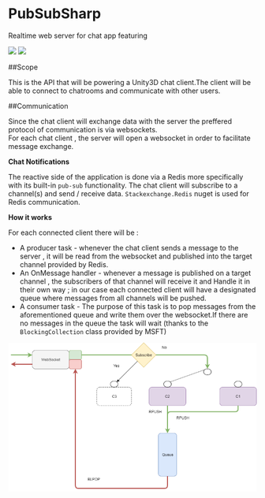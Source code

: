 # PubSubSharp
Realtime web server for chat app featuring 

![](https://codereviewvideos.com/blog/wp-content/uploads/2017/10/redis-logo.png)
![](https://miro.medium.com/max/1300/1*4BtGcPz3JauG9qsNXzLMXA.gif=331x341)

##Scope<Br>

This is the API that will be powering a Unity3D chat client.The client will be able to connect to chatrooms and communicate with other 
users.

##Communication<br>

Since the chat client will exchange data with the server the preffered protocol of communication is via websockets.<br>
For each chat client , the server will open a websocket in order to facilitate message exchange.

__Chat Notifications__<br>

The reactive side of the application  is done via  a Redis more specifically with its built-in  `pub-sub` functionality.
The chat client will subscribe to a channel(s) and send / receive data.
`Stackexchange.Redis` nuget is used for Redis communication.

__How it works__

For each connected client there will be :
 * A producer task - whenever the chat client sends a message to the server , it will be read from the websocket and published into the target channel provided by Redis.
 * An OnMessage handler - whenever a message is published on a target channel  , the subscribers of that channel  will receive it and Handle it in their own way ; in our case each
                         connected client will have a designated queue where messages from all channels will be pushed.
 * A consumer task - The purpose of this task is to pop messages from the aforementioned queue and write them over the websocket.If there are no messages in the queue
                     the task will wait (thanks to the `BlockingCollection` class provided by MSFT)
                     
![Schema](/Docs/Schema.png)
